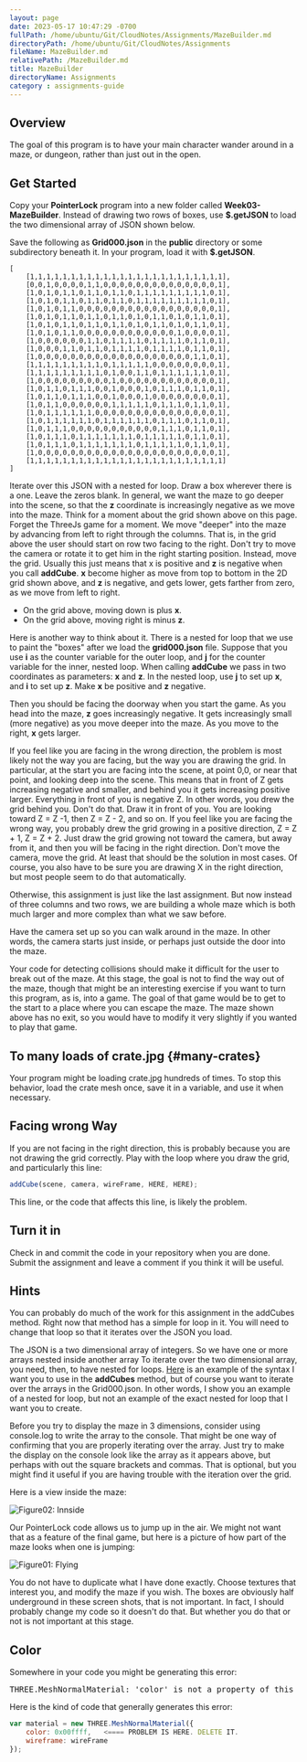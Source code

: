 ```yaml
---
layout: page
date: 2023-05-17 10:47:29 -0700
fullPath: /home/ubuntu/Git/CloudNotes/Assignments/MazeBuilder.md
directoryPath: /home/ubuntu/Git/CloudNotes/Assignments
fileName: MazeBuilder.md
relativePath: /MazeBuilder.md
title: MazeBuilder
directoryName: Assignments
category : assignments-guide
---
```


## Overview

The goal of this program is to have your main character wander around in a maze, or dungeon, rather than just out in the open.

## Get Started

Copy your **PointerLock** program into a new folder called **Week03-MazeBuilder**. Instead of drawing two rows of boxes, use **$.getJSON** to load the two dimensional array of JSON shown below.

Save the following as **Grid000.json** in the **public** directory or some subdirectory beneath it. In your program, load it with **$.getJSON**.

```
[
	[1,1,1,1,1,1,1,1,1,1,1,1,1,1,1,1,1,1,1,1,1,1,1,1],
	[0,0,1,0,0,0,0,1,1,0,0,0,0,0,0,0,0,0,0,0,0,0,0,1],
	[1,0,1,0,1,1,0,1,1,0,1,1,0,1,1,1,1,1,1,1,1,1,0,1],
	[1,0,1,0,1,1,0,1,1,0,1,1,0,1,1,1,1,1,1,1,1,1,0,1],
	[1,0,1,0,1,1,0,0,0,0,0,0,0,0,0,0,0,0,0,0,0,0,0,1],
	[1,0,1,0,1,1,0,1,1,0,1,1,0,1,0,1,1,0,1,0,1,1,0,1],
	[1,0,1,0,1,1,0,1,1,0,1,1,0,1,0,1,1,0,1,0,1,1,0,1],
	[1,0,1,0,1,1,0,0,0,0,0,0,0,0,0,0,0,0,1,0,0,0,0,1],
	[1,0,0,0,0,0,0,1,1,0,1,1,1,1,0,1,1,1,1,0,1,1,0,1],
	[1,0,0,0,1,1,0,1,1,0,1,1,1,1,0,1,1,1,1,0,1,1,0,1],
	[1,0,0,0,0,0,0,0,0,0,0,0,0,0,0,0,0,0,0,0,1,1,0,1],
	[1,1,1,1,1,1,1,1,1,0,1,1,1,1,1,0,0,0,0,0,0,0,0,1],
	[1,1,1,1,1,1,1,1,1,0,1,0,0,1,1,0,1,1,1,1,1,1,0,1],
	[1,0,0,0,0,0,0,0,0,0,1,0,0,0,0,0,0,0,0,0,0,0,0,1],
	[1,0,1,1,0,1,1,1,0,0,1,0,0,0,1,0,1,1,1,0,1,1,0,1],
	[1,0,1,1,0,1,1,1,0,0,1,0,0,0,1,0,0,0,0,0,0,0,0,1],
	[1,0,1,1,0,0,0,0,0,0,1,1,1,1,1,0,1,1,1,0,1,1,0,1],
	[1,0,1,1,1,1,1,1,0,0,0,0,0,0,0,0,0,0,0,0,0,0,0,1],
	[1,0,1,1,1,1,1,1,0,1,1,1,1,1,1,0,1,1,1,0,1,1,0,1],
	[1,0,1,1,1,0,0,0,0,0,0,0,0,0,0,0,1,1,1,0,1,1,0,1],
	[1,0,1,1,1,0,1,1,1,1,1,1,1,0,1,1,1,1,1,0,1,1,0,1],
	[1,0,1,1,1,0,1,1,1,1,1,1,1,0,1,1,1,1,1,0,1,1,0,1],
	[1,0,0,0,0,0,0,0,0,0,0,0,0,0,0,0,0,0,0,0,0,0,0,1],
	[1,1,1,1,1,1,1,1,1,1,1,1,1,1,1,1,1,1,1,1,1,1,1,1]
]
```

Iterate over this JSON with a nested for loop. Draw a box wherever there is a one. Leave the zeros blank. In general, we want the maze to go deeper into the scene, so that the **z** coordinate is increasingly negative as we move into the maze. Think for a moment about the grid shown above on this page. Forget the ThreeJs game for a moment. We move "deeper" into the maze by advancing from left to right through the columns. That is, in the grid above the user should start on row two facing to the right. Don't try to move the camera or rotate it to get him in the right starting position. Instead, move the grid. Usually this just means that x is positive and **z** is negative when you call **addCube**. **x** become higher as move from top to bottom in the 2D grid shown above, and **z** is negative, and gets lower, gets farther from zero, as we move from left to right.

- On the grid above, moving down is plus **x**.
- On the grid above, moving right is minus **z**.

Here is another way to think about it. There is a nested for loop that we use to paint the "boxes" after we load the **grid000.json** file. Suppose that you use **i** as the counter variable for the outer loop, and **j** for the counter variable for the inner, nested loop. When calling **addCube** we pass in two coordinates as parameters: **x** and **z**. In the nested loop, use **j** to set up **x**, and **i** to set up **z**. Make **x** be positive and **z** negative.

Then you should be facing the doorway when you start the game. As you head into the maze, **z** goes increasingly negative. It gets increasingly small (more negative) as you move deeper into the maze. As you move to the right, **x** gets larger.

If you feel like you are facing in the wrong direction, the problem is most likely not the way you are facing, but the way you are drawing the grid. In particular, at the start you are facing into the scene, at point 0,0, or near that point, and looking deep into the scene. This means that in front of Z gets increasing negative and smaller, and behind you it gets increasing positive larger. Everything in front of you is negative Z. In other words, you drew the grid behind you. Don't do that. Draw it in front of you. You are looking toward Z = Z -1, then Z = Z - 2, and so on. If you feel like you are facing the wrong way, you probably drew the grid growing in a positive direction, Z = Z + 1, Z = Z + 2. Just draw the grid growing not toward the camera, but away from it, and then you will be facing in the right direction. Don't move the camera, move the grid. At least that should be the solution in most cases. Of course, you also have to be sure you are drawing X in the right direction, but most people seem to do that automatically.

Otherwise, this assignment is just like the last assignment. But now instead of three columns and two rows, we are building a whole maze which is both much larger and more complex than what we saw before.

Have the camera set up so you can walk around in the maze. In other words, the camera starts just inside, or perhaps just outside the door into the maze.

Your code for detecting collisions should make it difficult for the user to break out of the maze. At this stage, the goal is not to find the way out of the maze, though that might be an interesting exercise if you want to turn this program, as is, into a game. The goal of that game would be to get to the start to a place where you can escape the maze. The maze shown above has no exit, so you would have to modify it very slightly if you wanted to play that game.

## To many loads of crate.jpg {#many-crates}

Your program might be loading crate.jpg hundreds of times. To stop this behavior, load the crate mesh once, save it in a variable, and use it when necessary.

## Facing wrong Way

If you are not facing in the right direction, this is probably because you are not drawing the grid correctly. Play with the loop where you draw the grid, and particularly this line:

```javascript
addCube(scene, camera, wireFrame, HERE, HERE);
```

This line, or the code that affects this line, is likely the problem.

## Turn it in

Check in and commit the code in your repository when you are done. Submit the assignment and leave a comment if you think it will be useful.

## Hints

You can probably do much of the work for this assignment in the addCubes method.  Right now that method has a simple for loop in it. You will need to change that loop so that it iterates over the JSON you load.

The JSON is a two dimensional array of integers. So we have one or more arrays nested inside another array To iterate over the two dimensional array, you need, then, to have nested for loops. [Here][fornest] is an example of the syntax I want you to use in the **addCubes** method, but of course you want to iterate over the arrays in the Grid000.json. In other words, I show you an example of a nested for loop, but not an example of the exact nested for loop that I want you to create.

Before you try to display the maze in 3 dimensions, consider using console.log to write the array to the console. That might be one way of confirming that you are properly iterating over the array. Just try to make the display on the console look like the array as it appears above, but perhaps with out the square brackets and commas. That is optional, but you might find it useful if you are having trouble with the iteration over the grid.

[fornest]: https://github.com/charliecalvert/JsObjects/blob/master/JavaScript/Syntax/ForLoopNested/index.js

Here is a view inside the maze:

![Figure02: Innside](https://drive.google.com/uc?export&id=0B25UTAlOfPRGWnZMTzdHT1hXOWM)

Our PointerLock code allows us to jump up in the air. We might not want that as a feature of the final game, but here is a picture of how part of the maze looks when one is jumping:

![Figure01: Flying](https://drive.google.com/uc?export&id=0B25UTAlOfPRGVmJaNDJHNlAwM00)

You do not have to duplicate what I have done exactly. Choose textures that interest you, and modify the maze if you wish. The boxes are obviously half underground in these screen shots, that is not important. In fact, I should probably change my code so it doesn't do that. But whether you do that or not is not important at this stage.

## Color

Somewhere in your code you might be generating this error:

<pre>
THREE.MeshNormalMaterial: 'color' is not a property of this material.
</pre>

Here is the kind of code that generally generates this error:

```javascript
var material = new THREE.MeshNormalMaterial({
    color: 0x00ffff,   <==== PROBLEM IS HERE. DELETE IT.
    wireframe: wireFrame
});
```
